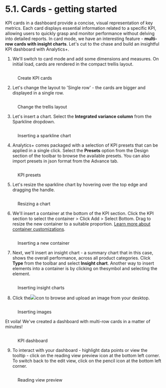# 5.1. Cards - getting started

KPI cards in a dashboard provide a concise, visual representation of key metrics. Each card displays essential information related to a specific KPI, allowing users to quickly grasp and monitor performance without delving into detailed reports. In card mode, we have an interesting feature - **multi-row cards with insight charts**. Let's cut to the chase and build an insightful KPI dashboard with Analytics+.&#x20;

1. We'll switch to card mode and add some dimensions and measures. On initial load, cards are rendered in the compact trellis layout.

<figure><img src="../../.gitbook/assets/image (262).png" alt=""><figcaption><p>Create KPI cards</p></figcaption></figure>

2. Let's change the layout to 'Single row' - the cards are bigger and displayed in a single row.

<figure><img src="../../.gitbook/assets/image (263).png" alt=""><figcaption><p>Change the trellis layout</p></figcaption></figure>

3. Let's insert a chart. Select the **Integrated variance column** from the Sparkline dropdown.

<figure><img src="../../.gitbook/assets/image (264).png" alt=""><figcaption><p>Inserting a sparkline chart</p></figcaption></figure>

4. Analytics+ comes packaged with a selection of KPI presets that can be applied in a single click. Select the **Presets** option from the Design section of the toolbar to browse the available presets. You can also import presets in json format from the Advance tab.

<figure><img src="../../.gitbook/assets/Untitled Project (24).gif" alt=""><figcaption><p>KPI presets</p></figcaption></figure>

5. Let's resize the sparkline chart by hovering over the top edge and dragging the handle.

<figure><img src="../../.gitbook/assets/Untitled Project (25).gif" alt=""><figcaption><p>Resizing a chart</p></figcaption></figure>

6. We'll insert a container at the bottom of the KPI section. Click the KPI section to select the container > Click Add > Select Bottom. Drag to resize the new container to a suitable proportion. [Learn more about container customizations](5.7.-kpi-containers/).

<figure><img src="../../.gitbook/assets/image (266).png" alt=""><figcaption><p>Inserting a new container </p></figcaption></figure>

7. Next, we'll insert an insight chart - a summary chart that in this case, shows the overall performance, across all product categories. Click **Type** from the toolbar and select **Insight chart**. Another way to insert elements into a container is by clicking on the<img src="../../.gitbook/assets/image (270).png" alt="" data-size="original">symbol and selecting the element.

<figure><img src="../../.gitbook/assets/image (269).png" alt=""><figcaption><p>Inserting insight charts</p></figcaption></figure>

8. Click the![](<../../.gitbook/assets/image (292).png>)icon to browse and upload an image from your desktop.&#x20;

<figure><img src="../../.gitbook/assets/image (293).png" alt=""><figcaption><p>Inserting images</p></figcaption></figure>

Et voila! We've created a dashboard with multi-row cards in a matter of minutes!&#x20;

<figure><img src="../../.gitbook/assets/image (294).png" alt=""><figcaption><p>KPI dashboard</p></figcaption></figure>

9. To interact with your dashboard - highlight data points or view the tooltip - click on the reading view preview icon at the bottom left corner. To switch back to the edit view, click on the pencil icon at the bottom left corner.

<figure><img src="../../.gitbook/assets/image (296).png" alt=""><figcaption><p>Reading view preview</p></figcaption></figure>

